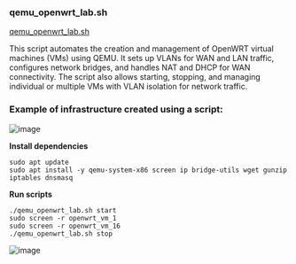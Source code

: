 
### qemu_openwrt_lab.sh
[qemu_openwrt_lab.sh](qemu_openwrt_lab.sh)

This script automates the creation and management of OpenWRT virtual machines (VMs) using QEMU. 
It sets up VLANs for WAN and LAN traffic, configures network bridges, and handles NAT and DHCP for WAN connectivity.
The script also allows starting, stopping, and managing individual or multiple VMs with VLAN isolation for network traffic.

### Example of infrastructure created using a script:
![image](https://github.com/user-attachments/assets/2cad09f4-ee14-495e-98ab-178e8009058d)

**Install dependencies**
```
sudo apt update
sudo apt install -y qemu-system-x86 screen ip bridge-utils wget gunzip iptables dnsmasq
```

**Run scripts**
```
./qemu_openwrt_lab.sh start
sudo screen -r openwrt_vm_1
sudo screen -r openwrt_vm_16
./qemu_openwrt_lab.sh stop
```
![image](https://github.com/user-attachments/assets/4c06ca4c-0e0b-4f54-af64-e73fdc835553)
